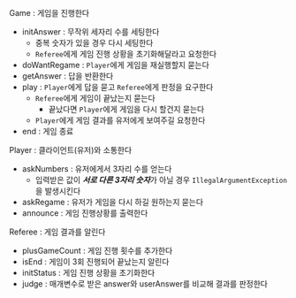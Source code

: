 Game : 게임을 진행한다
- initAnswer : 무작위 세자리 수를 세팅한다
  - 중복 숫자가 있을 경우 다시 세팅한다
  - `Referee`에게 게임 진행 상황을 초기화해달라고 요청한다
- doWantRegame : `Player`에게 게임을 재실행할지 묻는다
- getAnswer : 답을 반환한다
- play : `Player`에게 답을 묻고 `Referee`에게 판정을 요구한다
  - `Referee`에게 게임이 끝났는지 묻는다
    - 끝났다면 `Player`에게 게임을 다시 할건지 묻는다
  - `Player`에게 게임 결과를 유저에게 보여주길 요청한다
- end : 게임 종료

Player : 클라이언트(유저)와 소통한다
- askNumbers : 유저에게서 3자리 수를 얻는다
  - 입력받은 값이 ***서로 다른 3자리 숫자***가 아닐 경우 `IllegalArgumentException`을 발생시킨다
- askRegame : 유저가 게임을 다시 하길 원하는지 묻는다
- announce : 게임 진행상황를 출력한다

Referee : 게임 결과를 알린다
- plusGameCount : 게임 진행 횟수를 추가한다
- isEnd : 게임이 3회 진행되어 끝났는지 알린다
- initStatus : 게임 진행 상황을 초기화한다
- judge : 매개변수로 받은 answer와 userAnswer를 비교해 결과를 판정한다
